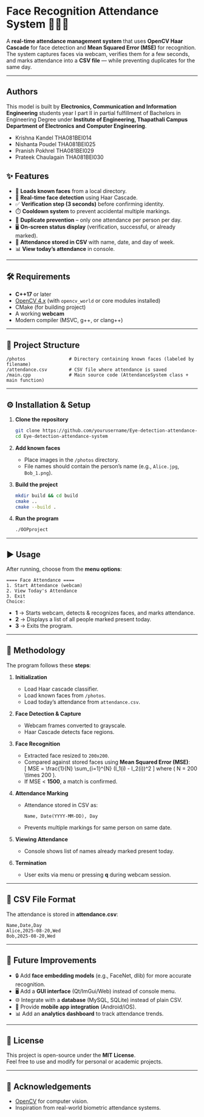 # Face Recognition Attendance System 🎥👨‍💻

A **real-time attendance management system** that uses **OpenCV Haar Cascade** for face detection and **Mean Squared Error (MSE)** for recognition.  
The system captures faces via webcam, verifies them for a few seconds, and marks attendance into a **CSV file** — while preventing duplicates for the same day.

---

## Authors 

This model is built by **Electronics, Communication and Information Engineering** students year I part II in partial fulfillment of Bachelors in Engineering Degree under **Institute of Engineering, Thapathali Campus Department of Electronics and Computer Engineering**.
- Krishna Kandel			THA081BEI014
- Nishanta Poudel			THA081BEI025
- Pranish Pokhrel			THA081BEI029
- Prateek Chaulagain		THA081BEI030

## ✨ Features

- 📂 **Loads known faces** from a local directory.
- 📸 **Real-time face detection** using Haar Cascade.
- ✅ **Verification step (3 seconds)** before confirming identity.
- ⏱️ **Cooldown system** to prevent accidental multiple markings.
- 🔁 **Duplicate prevention** – only one attendance per person per day.
- 🖥️ **On-screen status display** (verification, successful, or already marked).
- 📑 **Attendance stored in CSV** with name, date, and day of week.
- 📊 **View today’s attendance** in console.

---

## 🛠️ Requirements

- **C++17** or later
- [OpenCV 4.x](https://opencv.org/releases/) (with `opencv_world` or core modules installed)
- CMake (for building project)
- A working **webcam**
- Modern compiler (MSVC, g++, or clang++)

---

## 📂 Project Structure

```
/photos                # Directory containing known faces (labeled by filename)
/attendance.csv        # CSV file where attendance is saved
/main.cpp              # Main source code (AttendanceSystem class + main function)
```

---

## ⚙️ Installation & Setup

1. **Clone the repository**
   ```bash
   git clone https://github.com/yourusername/Eye-detection-attendance-system.git
   cd Eye-detection-attendance-system
   ```

2. **Add known faces**  
   - Place images in the `/photos` directory.  
   - File names should contain the person’s name (e.g., `Alice.jpg`, `Bob_1.png`).  

3. **Build the project**
   ```bash
   mkdir build && cd build
   cmake ..
   cmake --build .
   ```

4. **Run the program**
   ```bash
   ./OOPproject
   ```

---

## ▶️ Usage

After running, choose from the **menu options**:

```
==== Face Attendance ====
1. Start Attendance (webcam)
2. View Today's Attendance
3. Exit
Choice:
```

- **1** → Starts webcam, detects & recognizes faces, and marks attendance.  
- **2** → Displays a list of all people marked present today.  
- **3** → Exits the program.  

---

## 🧮 Methodology

The program follows these **steps**:

1. **Initialization**  
   - Load Haar cascade classifier.  
   - Load known faces from `/photos`.  
   - Load today’s attendance from `attendance.csv`.  

2. **Face Detection & Capture**  
   - Webcam frames converted to grayscale.  
   - Haar Cascade detects face regions.  

3. **Face Recognition**  
   - Extracted face resized to `200x200`.  
   - Compared against stored faces using **Mean Squared Error (MSE)**:  
     \[
     MSE = \frac{1}{N} \sum_{i=1}^{N} (I_1(i) - I_2(i))^2
     \]
     where \( N = 200 \times 200 \).  
   - If MSE < **1500**, a match is confirmed.  

4. **Attendance Marking**  
   - Attendance stored in CSV as:  
     ```
     Name, Date(YYYY-MM-DD), Day
     ```
   - Prevents multiple markings for same person on same date.  

5. **Viewing Attendance**  
   - Console shows list of names already marked present today.  

6. **Termination**  
   - User exits via menu or pressing **q** during webcam session.  

---

## 📑 CSV File Format

The attendance is stored in **attendance.csv**:

```
Name,Date,Day
Alice,2025-08-20,Wed
Bob,2025-08-20,Wed
```

---

## 🚀 Future Improvements

- 🔒 Add **face embedding models** (e.g., FaceNet, dlib) for more accurate recognition.  
- 🖥️ Add a **GUI interface** (Qt/ImGui/Web) instead of console menu.  
- 🌐 Integrate with a **database** (MySQL, SQLite) instead of plain CSV.  
- 📱 Provide **mobile app integration** (Android/iOS).  
- 📊 Add an **analytics dashboard** to track attendance trends.  

---

## 📜 License

This project is open-source under the **MIT License**.  
Feel free to use and modify for personal or academic projects.  

---

## 🙌 Acknowledgements

- [OpenCV](https://opencv.org/) for computer vision.  
- Inspiration from real-world biometric attendance systems.



